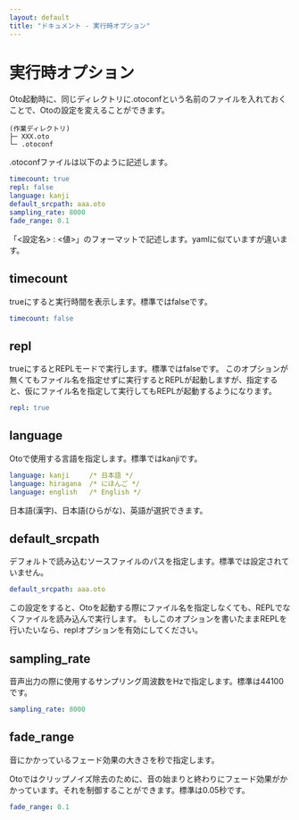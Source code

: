 ```yaml
---
layout: default
title: "ドキュメント - 実行時オプション"
---
```


# 実行時オプション

Oto起動時に、同じディレクトリに.otoconfという名前のファイルを入れておくことで、Otoの設定を変えることができます。

```
(作業ディレクトリ)
├─ XXX.oto
└─ .otoconf
```

.otoconfファイルは以下のように記述します。

```yaml
timecount: true
repl: false
language: kanji
default_srcpath: aaa.oto
sampling_rate: 8000
fade_range: 0.1
```

「<設定名> : <値>」のフォーマットで記述します。yamlに似ていますが違います。

<h2 id="opt-timecount">timecount</h2>

trueにすると実行時間を表示します。標準ではfalseです。

```yaml
timecount: false
```

<h2 id="opt-repl">repl</h2>

trueにするとREPLモードで実行します。標準ではfalseです。
このオプションが無くてもファイル名を指定せずに実行するとREPLが起動しますが、指定すると、仮にファイル名を指定して実行してもREPLが起動するようになります。

```yaml
repl: true
```

<h2 id="opt-language">language</h2>

Otoで使用する言語を指定します。標準ではkanjiです。

```yaml
language: kanji     /* 日本語 */
language: hiragana  /* にほんご */
language: english   /* English */
```

日本語(漢字)、日本語(ひらがな)、英語が選択できます。

<h2 id="opt-srcpath">default_srcpath</h2>

デフォルトで読み込むソースファイルのパスを指定します。標準では設定されていません。

```yaml
default_srcpath: aaa.oto
```

この設定をすると、Otoを起動する際にファイル名を指定しなくても、REPLでなくファイルを読み込んで実行します。
もしこのオプションを書いたままREPLを行いたいなら、replオプションを有効にしてください。

<h2 id="opt-samprate">sampling_rate</h2>

音声出力の際に使用するサンプリング周波数をHzで指定します。標準は44100です。

```yaml
sampling_rate: 8000
```

<h2 id="opt-faderange">fade_range</h2>

音にかかっているフェード効果の大きさを秒で指定します。

Otoではクリップノイズ除去のために、音の始まりと終わりにフェード効果がかかっています。それを制御することができます。標準は0.05秒です。

```yaml
fade_range: 0.1
```